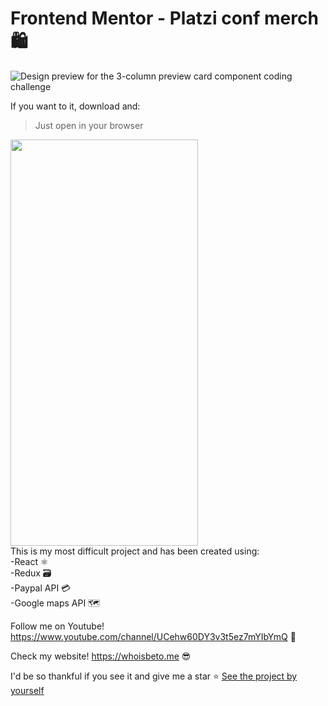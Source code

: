 # Frontend Mentor - Platzi conf merch 🛍️

![Design preview for the 3-column preview card component coding challenge](https://i.imgur.com/6ncMURZ.png)

If you want to it, download and: <br />

>Just open in your browser

<img src="https://i.imgur.com/z7WuwAu.png" width="300px" height="650px" />
<div>
This is my most difficult project and has been created using: <br />
-React ⚛️<br />
-Redux 🗃️<br />
-Paypal API 💳<br />
-Google maps API 🗺️<br />

Follow me on Youtube! https://www.youtube.com/channel/UCehw60DY3v3t5ez7mYIbYmQ 🎥

Check my website! https://whoisbeto.me 😎


I'd be so thankful if you see it and give me a star ⭐
[See the project by yourself](https://platzi-conf-merch-c5c3b.web.app/)
